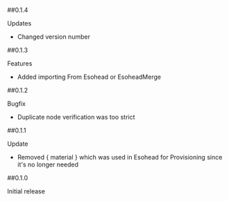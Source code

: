 ##0.1.4

Updates
- Changed version number

##0.1.3

Features
- Added importing From Esohead or EsoheadMerge

##0.1.2

Bugfix
- Duplicate node verification was too strict

##0.1.1

Update
- Removed { material } which was used in Esohead for Provisioning since it's no longer needed

##0.1.0

Initial release
